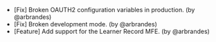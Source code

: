 - [Fix] Broken OAUTH2 configuration variables in production. (by @arbrandes)
- [Fix] Broken development mode. (by @arbrandes)
- [Feature] Add support for the Learner Record MFE. (by @arbrandes)
